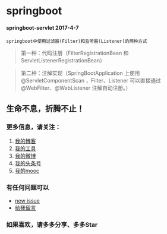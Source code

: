 # springboot

#### springboot-servlet  2017-4-7

 	springboot中使用过滤器(Filter)和监听器(Listener)的两种方式
 
> 第一种：代码注册（FilterRegistrationBean 和 ServletListenerRegistrationBean）

> 第二种：注解实现（SpringBootApplication 上使用@ServletComponentScan ，Filter、Listener 可以直接通过 @WebFilter、@WebListener 注解自动注册。）

## 生命不息，折腾不止！
### 更多信息，请关注：
1. [我的博客](http://www.zhyd.me)
2. [我的工具](http://tool.zhyd.me)
3. [我的微博](http://weibo.com/211230415)
4. [我的头条号](http://www.toutiao.com/c/user/3286958681/)
5. [我的mooc](http://www.imooc.com/u/1175248/articles)

### 有任何问题可以
- [new issue](https://github.com/zhangyd-c/springboot/issues)
- [给我留言](http://www.zhyd.me/guestbook)

### 如果喜欢，请多多分享、多多Star

